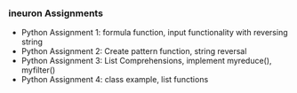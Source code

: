 ### ineuron Assignments

- Python Assignment 1: formula function, input functionality with reversing string
- Python Assignment 2: Create pattern function, string reversal
- Python Assignment 3: List Comprehensions, implement myreduce(), myfilter()
- Python Assignment 4: class example, list functions